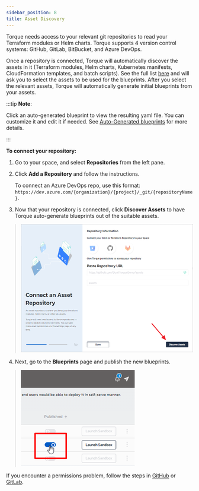 ```yaml
---
sidebar_position: 8
title: Asset Discovery
---
```


Torque needs access to your relevant git repositories to read your Terraform modules or Helm charts.
Torque supports 4 version control systems: GitHub, GitLab, BitBucket, and Azure DevOps.

Once a repository is connected, Torque will automatically discover the assets in it (Terraform modules, Helm charts, Kubernetes manifests, CloudFormation templates, and batch scripts). See the full list [here](/overview/supported-platforms) and will ask you to select the assets to be used for the blueprints. After you select the relevant assets, Torque will automatically generate initial blueprints from your assets.

:::tip __Note__:

Click an auto-generated blueprint to view the resulting yaml file. You can customize it and edit it if needed. See [Auto-Generated blueprints](/blueprint-designer-guide/Autogenerated%20Blueprints) for more details.

:::

**To connect your repository:**
1. Go to your space, and select __Repositories__ from the left pane. 
2. Click **Add a Repository** and follow the instructions.
    
    To connect an Azure DevOps repo, use this format: `https://dev.azure.com/{organization}/{project}/_git/{repositoryName}`.

3. Now that your repository is connected, click __Discover Assets__ to have Torque auto-generate blueprints out of the suitable assets.
  > ![Locale Dropdown](/img/discover-assets-2.png)
4. Next, go to the __Blueprints__ page and publish the new blueprints.
  > ![Locale Dropdown](/img/publish-blueprint.png)

   If you encounter a permissions problem, follow the steps in [GitHub](/admin-guide/source-control/source-control-github) or [GitLab](/admin-guide/source-control/source-control-gitlab).